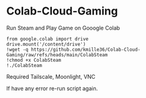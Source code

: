 # Colab-Cloud-Gaming
Run Steam and Play Game on Gooogle Colab

```
from google.colab import drive
drive.mount('/content/drive')
!wget -q https://github.com/kmille36/Colab-Cloud-Gaming/raw/refs/heads/main/ColabSteam
!chmod +x ColabSteam
!./ColabSteam
```

Required Tailscale, Moonlight, VNC 

If have any error re-run script again.
